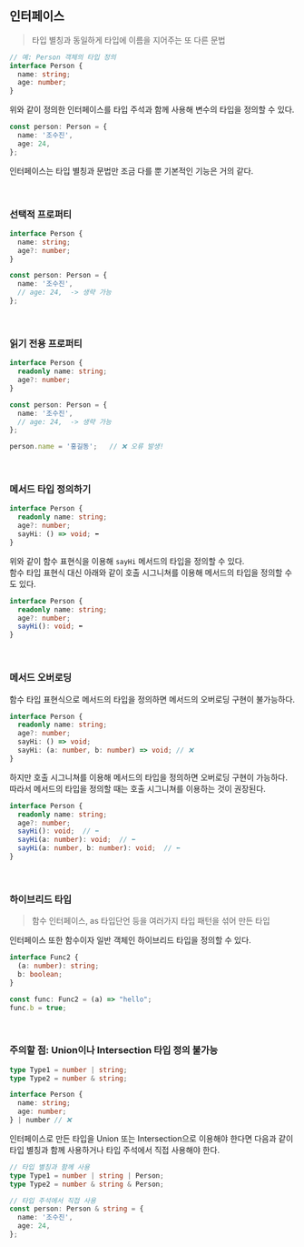 ## 인터페이스

> 타입 별칭과 동일하게 타입에 이름을 지어주는 또 다른 문법

```typescript
// 예: Person 객체의 타입 정의
interface Person {
  name: string;
  age: number;
}
```

위와 같이 정의한 인터페이스를 타입 주석과 함께 사용해 변수의 타입을 정의할 수 있다.

```typescript
const person: Person = {
  name: '조수진',
  age: 24,
};
```

인터페이스는 타입 별칭과 문법만 조금 다를 뿐 기본적인 기능은 거의 같다.

<br />

### 선택적 프로퍼티

```typescript
interface Person {
  name: string;
  age?: number;
}

const person: Person = {
  name: '조수진',
  // age: 24,  -> 생략 가능
};
```

<br />

### 읽기 전용 프로퍼티

```typescript
interface Person {
  readonly name: string;
  age?: number;
}

const person: Person = {
  name: '조수진',
  // age: 24,  -> 생략 가능
};

person.name = '홍길동';   // ❌ 오류 발생!
```

<br />

### 메서드 타입 정의하기

```typescript
interface Person {
  readonly name: string;
  age?: number;
  sayHi: () => void; ⬅️
}
```

위와 같이 함수 표현식을 이용해 `sayHi` 메서드의 타입을 정의할 수 있다. <br />
함수 타입 표현식 대신 아래와 같이 호출 시그니쳐를 이용해 메서드의 타입을 정의할 수도 있다.

```typescript
interface Person {
  readonly name: string;
  age?: number;
  sayHi(): void; ⬅️
}
```

<br />

### 메서드 오버로딩

함수 타입 표현식으로 메서드의 타입을 정의하면 메서드의 오버로딩 구현이 불가능하다.

```typescript
interface Person {
  readonly name: string;
  age?: number;
  sayHi: () => void; 
  sayHi: (a: number, b: number) => void; // ❌
}
```

하지만 호출 시그니쳐를 이용해 메서드의 타입을 정의하면 오버로딩 구현이 가능하다. <br />
따라서 메서드의 타입을 정의할 때는 호출 시그니쳐를 이용하는 것이 권장된다.

```typescript
interface Person {
  readonly name: string;
  age?: number;
  sayHi(): void;  // ⬅️
  sayHi(a: number): void;  // ⬅️
  sayHi(a: number, b: number): void;  // ⬅️
}
```

<br />

### 하이브리드 타입

> 함수 인터페이스, as 타입단언 등을 여러가지 타입 패턴을 섞어 만든 타입

인터페이스 또한 함수이자 일반 객체인 하이브리드 타입을 정의할 수 있다.

```typescript
interface Func2 {
  (a: number): string;
  b: boolean;
}

const func: Func2 = (a) => "hello";
func.b = true;
```

<br />

### 주의할 점: Union이나 Intersection 타입 정의 불가능

```typescript
type Type1 = number | string;
type Type2 = number & string;

interface Person {
  name: string;
  age: number;
} | number // ❌
```

인터페이스로 만든 타입을 Union 또는 Intersection으로 이용해야 한다면 다음과 같이 타입 별칭과 함께 사용하거나 타입 주석에서 직접 사용해야 한다.

```typescript
// 타입 별칭과 함께 사용
type Type1 = number | string | Person;
type Type2 = number & string & Person;

// 타입 주석에서 직접 사용
const person: Person & string = {
  name: '조수진',
  age: 24,
};
```
